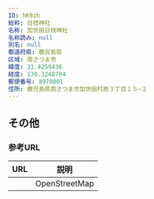 ```yaml
---
ID: hK9zh
総称: 日枝神社
名称: 加世田日枝神社
名称読み: null
別名: null
都道府県: 鹿児島県
区域: 南さつま市
緯度: 31.4259436
経度: 130.3248704
郵便番号: 8970001
住所: 鹿児島県南さつま市加世田村原３丁目１５−２
---
```


## その他

### 参考URL

| URL | 説明          |
| --- | ------------- |
|     | OpenStreetMap |
